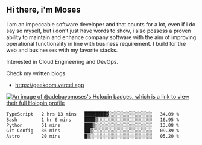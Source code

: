 ## Hi there, i'm Moses

I am an impeccable software developer and that counts for a lot, even if i do say so myself, but i don't just have words to show, i also possess a proven ability to maintain and enhance company software with the aim of improving operational functionality in line with business requirement. I build for the web and businesses with my favorite stacks.

Interested in Cloud Engineering and DevOps.

Check my written blogs
- https://geekdom.vercel.app

[![An image of @adebayomoses's Holopin badges, which is a link to view their full Holopin profile](https://holopin.me/adebayomoses)](https://holopin.io/@adebayomoses)

<!--START_SECTION:waka-->

```txt
TypeScript   2 hrs 13 mins   ████████▓░░░░░░░░░░░░░░░░   34.09 %
Bash         1 hr 6 mins     ████▒░░░░░░░░░░░░░░░░░░░░   16.95 %
Python       51 mins         ███▒░░░░░░░░░░░░░░░░░░░░░   13.08 %
Git Config   36 mins         ██▒░░░░░░░░░░░░░░░░░░░░░░   09.39 %
Astro        20 mins         █▒░░░░░░░░░░░░░░░░░░░░░░░   05.20 %
```

<!--END_SECTION:waka-->
